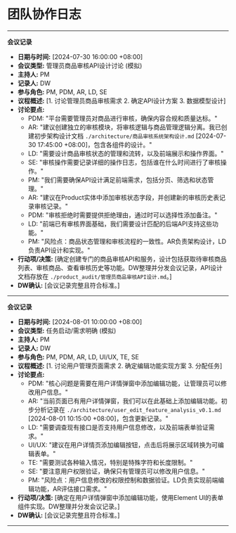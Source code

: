 # 团队协作日志

---

**会议记录**

* **日期与时间:** [2024-07-30 16:00:00 +08:00]
* **会议类型:** 管理员商品审核API设计讨论 (模拟)
* **主持人:** PM
* **记录人:** DW
* **参与角色:** PM, PDM, AR, LD, SE
* **议程概述:** [1. 讨论管理员商品审核需求 2. 确定API设计方案 3. 数据模型设计]
* **讨论要点:**
    * PDM: "平台需要管理员对商品进行审核，确保内容合规和质量达标。"
    * AR: "建议创建独立的审核模块，将审核逻辑与商品管理逻辑分离。我已创建初步架构设计文档 `./architecture/商品审核系统架构设计.md` [2024-07-30 17:45:00 +08:00]，包含各组件的设计。"
    * LD: "需要设计商品审核状态的管理和流转，以及前端展示和操作界面。"
    * SE: "审核操作需要记录详细的操作日志，包括谁在什么时间进行了审核操作。"
    * PM: "我们需要确保API设计满足前端需求，包括分页、筛选和状态管理。"
    * AR: "建议在Product实体中添加审核状态字段，并创建新的审核历史表记录审核记录。"
    * PDM: "审核拒绝时需要提供拒绝理由，通过时可以选择性添加备注。"
    * LD: "前端已有审核界面基础，我们需要设计匹配的后端API支持这些功能。"
    * PM: "风险点：商品状态管理和审核流程的一致性。AR负责架构设计，LD负责API设计和实现。"
* **行动项/决策:** [确定创建专门的商品审核API和服务，设计包括获取待审核商品列表、审核商品、查看审核历史等功能。DW整理并分发会议记录，API设计文档存放在 `./product_audit/管理员商品审核API设计.md`。]
* **DW确认:** [会议记录完整且符合标准。]

---

**会议记录**

* **日期与时间:** [2024-08-01 10:00:00 +08:00]
* **会议类型:** 任务启动/需求明确 (模拟)
* **主持人:** PM
* **记录人:** DW
* **参与角色:** PM, PDM, AR, LD, UI/UX, TE, SE
* **议程概述:** [1. 讨论用户管理页面需求 2. 确定编辑功能实现方案 3. 分配任务]
* **讨论要点:**
    * PDM: "核心问题是需要在用户详情弹窗中添加编辑功能，让管理员可以修改用户信息。"
    * AR: "当前页面已有用户详情弹窗，我们可以在此基础上添加编辑功能。初步分析记录在 `./architecture/user_edit_feature_analysis_v0.1.md` [2024-08-01 10:15:00 +08:00]，包含更新记录。"
    * LD: "需要调查现有接口是否支持用户信息修改，以及前端表单验证需求。"
    * UI/UX: "建议在用户详情页添加编辑按钮，点击后将展示区域转换为可编辑表单。"
    * TE: "需要测试各种输入情况，特别是特殊字符和长度限制。"
    * SE: "要注意用户权限验证，确保只有管理员可以修改用户信息。"
    * PM: "风险点：用户信息修改的权限控制和数据验证。LD负责实现前端编辑功能，AR评估接口需求。"
* **行动项/决策:** [确定在用户详情弹窗中添加编辑功能，使用Element UI的表单组件实现。DW整理并分发会议记录。]
* **DW确认:** [会议记录完整且符合标准。]

---